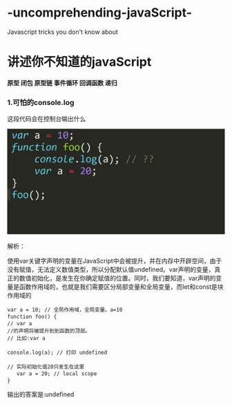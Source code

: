 # -uncomprehending-javaScript-
Javascript tricks you don't know about


# 讲述你不知道的javaScript


#### 原型  闭包  原型链  事件循环 回调函数  递归


### 1.可怕的console.log


这段代码会在控制台输出什么


![image](https://github.com/Velg03961485/-uncomprehending-javaScript-/blob/master/img/java_1.jpg)


解析：

使用var关键字声明的变量在JavaScript中会被提升，并在内存中开辟空间，由于没有赋值，无法定义数值类型，所以分配默认值undefined。var声明的变量，真正的数值初始化，是发生在你确定赋值的位置。同时，我们要知道，var声明的变量是函数作用域的，也就是我们需要区分局部变量和全局变量，而let和const是块作用域的



```
var a = 10; // 全局作用域，全局变量。a=10
function foo() {
// var a 
//的声明将被提升到到函数的顶部。
// 比如:var a

console.log(a); // 打印 undefined

// 实际初始化值20只发生在这里
   var a = 20; // local scope
}
```


输出的答案是:undefined



